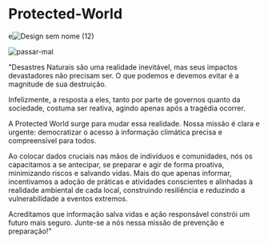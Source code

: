 # Protected-World

e![Design sem nome (12)](https://github.com/user-attachments/assets/9e47e429-0bc8-41fa-a0c0-32697b320166)



![passar-mal](https://github.com/user-attachments/assets/171e2481-4a44-400a-8a90-e695015b7ec4)


"Desastres Naturais são uma realidade inevitável, mas seus impactos devastadores não precisam ser. O que podemos e devemos evitar é a magnitude de sua destruição.

Infelizmente, a resposta a eles, tanto por parte de governos quanto da sociedade, costuma ser reativa, agindo apenas após a tragédia ocorrer.

A Protected World surge para mudar essa realidade. Nossa missão é clara e urgente: democratizar o acesso à informação climática precisa e compreensível para todos.

Ao colocar dados cruciais nas mãos de indivíduos e comunidades, nós os capacitamos a se antecipar, se preparar e agir de forma proativa, minimizando riscos e salvando vidas. Mais do que apenas informar, incentivamos a adoção de práticas e atividades conscientes e alinhadas à realidade ambiental de cada local, construindo resiliência e reduzindo a vulnerabilidade a eventos extremos.

Acreditamos que informação salva vidas e ação responsável constrói um futuro mais seguro. Junte-se a nós nessa missão de prevenção e preparação!"
